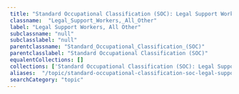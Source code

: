 ```yaml
--- 
 title: "Standard Occupational Classification (SOC): Legal Support Workers, All Other" 
 classname:  "Legal_Support_Workers,_All_Other" 
 label: "Legal Support Workers, All Other" 
 subclassname: "null" 
 subclasslabel: "null" 
 parentclassname: "Standard_Occupational_Classification_(SOC)" 
 parentclasslabel: "Standard Occupational Classification (SOC)" 
 equalentCollections: [] 
 collections: ['Standard Occupational Classification (SOC): Legal Support Workers, All Other']
 aliases:  "/topic/standard-occupational-classification-soc-legal-support-workers-all-other"  
 searchCategory: "topic" 
---
```


